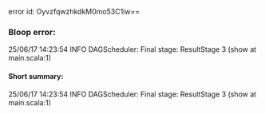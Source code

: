 error id: OyvzfqwzhkdkM0mo53C1iw==
### Bloop error:

25/06/17 14:23:54 INFO DAGScheduler: Final stage: ResultStage 3 (show at main.scala:1)
#### Short summary: 

25/06/17 14:23:54 INFO DAGScheduler: Final stage: ResultStage 3 (show at main.scala:1)